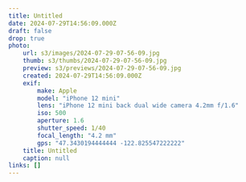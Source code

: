 ```yaml
---
title: Untitled
date: 2024-07-29T14:56:09.000Z
draft: false
drop: true
photo:
    url: s3/images/2024-07-29-07-56-09.jpg
    thumb: s3/thumbs/2024-07-29-07-56-09.jpg
    preview: s3/previews/2024-07-29-07-56-09.jpg
    created: 2024-07-29T14:56:09.000Z
    exif:
        make: Apple
        model: "iPhone 12 mini"
        lens: "iPhone 12 mini back dual wide camera 4.2mm f/1.6"
        iso: 500
        aperture: 1.6
        shutter_speed: 1/40
        focal_length: "4.2 mm"
        gps: "47.3430194444444 -122.825547222222"
    title: Untitled
    caption: null
links: []
---
```


